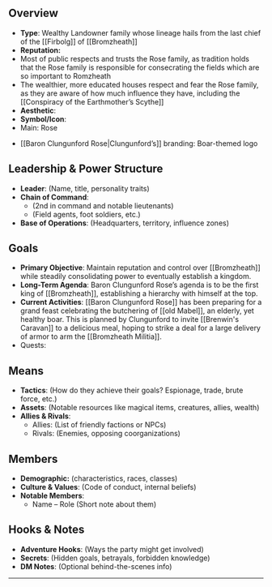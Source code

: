 
## Overview
- **Type**: Wealthy Landowner family whose lineage hails from the last chief of the [[Firbolg]] of [[Bromzheath]]
- **Reputation:** 
- Most of public respects and trusts the Rose family, as tradition holds that the Rose family is responsible for consecrating the fields which are so important to Romzheath
- The wealthier, more educated houses respect and fear the Rose family, as they are aware of how much influence they have, including the [[Conspiracy of the Earthmother’s Scythe]]
- **Aesthetic**: 
- **Symbol/Icon**: 
- Main: Rose 
+ [[Baron Clungunford Rose|Clungunford’s]] branding: Boar-themed logo

## Leadership & Power Structure
- **Leader**: (Name, title, personality traits)
- **Chain of Command**:
  - (2nd in command and notable lieutenants)
  - (Field agents, foot soldiers, etc.)
- **Base of Operations**: (Headquarters, territory, influence zones)

## Goals
- **Primary Objective**: Maintain reputation and control over [[Bromzheath]] while steadily consolidating power to eventually establish a kingdom.
- **Long-Term Agenda**: Baron Clungunford Rose’s agenda is to be the first king of [[Bromzheath]], establishing a hierarchy with himself at the top.
- **Current Activities**: [[Baron Clungunford Rose]] has been preparing for a grand feast celebrating the butchering of [[old Mabel]], an elderly, yet healthy boar. This is planned by Clungunford to invite [[Brenwin's Caravan]] to a delicious meal, hoping to strike a deal for a large delivery of armor to arm the [[Bromzheath Militia]]. 
- Quests: 

## Means
- **Tactics**: (How do they achieve their goals? Espionage, trade, brute force, etc.)
- **Assets**: (Notable resources like magical items, creatures, allies, wealth)
- **Allies & Rivals**:
  - Allies: (List of friendly factions or NPCs)
  - Rivals: (Enemies, opposing coorganizations)

## Members
- **Demographic:** (characteristics, races, classes)
- **Culture & Values**: (Code of conduct, internal beliefs)
- **Notable Members**:
  - Name – Role (Short note about them)

## Hooks & Notes
- **Adventure Hooks**: (Ways the party might get involved)
- **Secrets**: (Hidden goals, betrayals, forbidden knowledge)
- **DM Notes**: (Optional behind-the-scenes info)

---
